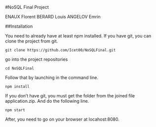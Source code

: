 #NoSQL Final Project

ENAUX Florent
BERARD Louis
ANGELOV Emrin

##Installation

You need to already have at least npm installed. If you have git, you can clone the project from git.
```
git clone https://github.com/Icet00/NoSQLFinal.git
```
go into the project repositories
```
cd NoSQLFinal
```
Follow that by launching in the command line.
```
npm install
```

If you don’t have git, you must get the folder from the joined file application.zip. And do the following line.
```
npm start
```
After, you need to go on your browser at locahost:8080.
